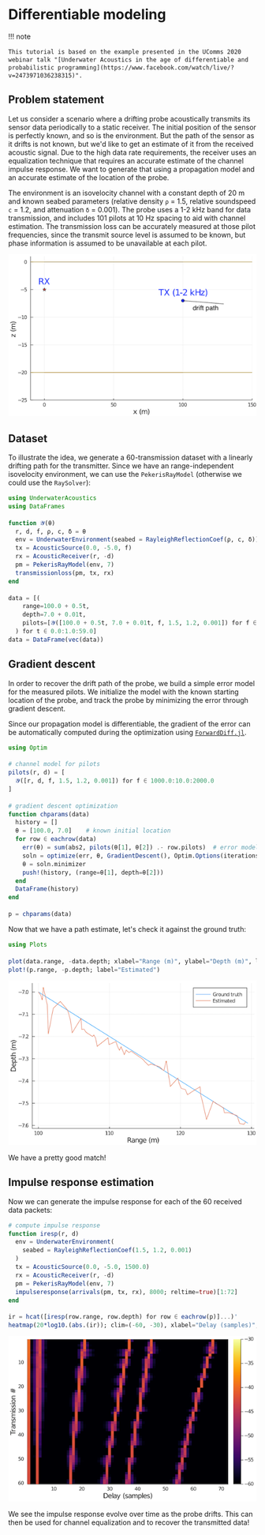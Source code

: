 # Differentiable modeling

!!! note

    This tutorial is based on the example presented in the UComms 2020 webinar talk "[Underwater Acoustics in the age of differentiable and probabilistic programming](https://www.facebook.com/watch/live/?v=2473971036238315)".

## Problem statement

Let us consider a scenario where a drifting probe acoustically transmits its sensor data periodically to a static receiver. The initial position of the sensor is perfectly known, and so is the environment. But the path of the sensor as it drifts is not known, but we'd like to get an estimate of it from the received acoustic signal. Due to the high data rate requirements, the receiver uses an equalization technique that requires an accurate estimate of the channel impulse response. We want to generate that using a propagation model and an accurate estimate of the location of the probe.

The environment is an isovelocity channel with a constant depth of 20 m and known seabed parameters (relative density `ρ` = 1.5, relative soundspeed `c` = 1.2, and attenuation `δ` = 0.001). The probe uses a 1-2 kHz band for data transmission, and includes 101 pilots at 10 Hz spacing to aid with channel estimation. The transmission loss can be accurately measured at those pilot frequencies, since the transmit source level is assumed to be known, but phase information is assumed to be unavailable at each pilot.

![](images/tut_autodiff_1.png)

## Dataset

To illustrate the idea, we generate a 60-transmission dataset with a linearly drifting path for the transmitter. Since we have an range-independent isovelocity environment, we can use the `PekerisRayModel` (otherwise we could use the `RaySolver`):

```julia
using UnderwaterAcoustics
using DataFrames

function 𝒴(θ)
  r, d, f, ρ, c, δ = θ
  env = UnderwaterEnvironment(seabed = RayleighReflectionCoef(ρ, c, δ))
  tx = AcousticSource(0.0, -5.0, f)
  rx = AcousticReceiver(r, -d)
  pm = PekerisRayModel(env, 7)
  transmissionloss(pm, tx, rx)
end

data = [(
    range=100.0 + 0.5t,
    depth=7.0 + 0.01t,
    pilots=[𝒴([100.0 + 0.5t, 7.0 + 0.01t, f, 1.5, 1.2, 0.001]) for f ∈ 1000.0:10.0:2000.0]
  ) for t ∈ 0.0:1.0:59.0]
data = DataFrame(vec(data))
```

## Gradient descent

In order to recover the drift path of the probe, we build a simple error model for the measured pilots. We initialize the model with the known starting location of the probe, and track the probe by minimizing the error through gradient descent.

Since our propagation model is differentiable, the gradient of the error can be automatically computed during the optimization using [`ForwardDiff.jl`](https://github.com/JuliaDiff/ForwardDiff.jl).

```julia
using Optim

# channel model for pilots
pilots(r, d) = [
  𝒴([r, d, f, 1.5, 1.2, 0.001]) for f ∈ 1000.0:10.0:2000.0
]

# gradient descent optimization
function chparams(data)
  history = []
  θ = [100.0, 7.0]    # known initial location
  for row ∈ eachrow(data)
    err(θ) = sum(abs2, pilots(θ[1], θ[2]) .- row.pilots)  # error model
    soln = optimize(err, θ, GradientDescent(), Optim.Options(iterations=10), autodiff = :forward)
    θ = soln.minimizer
    push!(history, (range=θ[1], depth=θ[2]))
  end
  DataFrame(history)
end

p = chparams(data)
```

Now that we have a path estimate, let's check it against the ground truth:

```julia
using Plots

plot(data.range, -data.depth; xlabel="Range (m)", ylabel="Depth (m)", label="Ground truth")
plot!(p.range, -p.depth; label="Estimated")
```

![](images/tut_autodiff_2.png)

We have a pretty good match!

## Impulse response estimation

Now we can generate the impulse response for each of the 60 received data packets:

```julia
# compute impulse response
function iresp(r, d)
  env = UnderwaterEnvironment(
    seabed = RayleighReflectionCoef(1.5, 1.2, 0.001)
  )
  tx = AcousticSource(0.0, -5.0, 1500.0)
  rx = AcousticReceiver(r, -d)
  pm = PekerisRayModel(env, 7)
  impulseresponse(arrivals(pm, tx, rx), 8000; reltime=true)[1:72]
end

ir = hcat([iresp(row.range, row.depth) for row ∈ eachrow(p)]...)'
heatmap(20*log10.(abs.(ir)); clim=(-60, -30), xlabel="Delay (samples)", ylabel="Transmission #", yflip=true)
```

![](images/tut_autodiff_3.png)

We see the impulse response evolve over time as the probe drifts. This can then be used for channel equalization and to recover the transmitted data!

